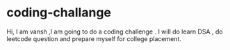 # coding-challange
Hi, I am vansh ,I  am going to do a coding challenge . I will do learn DSA , do leetcode question and prepare myself for college placement.
